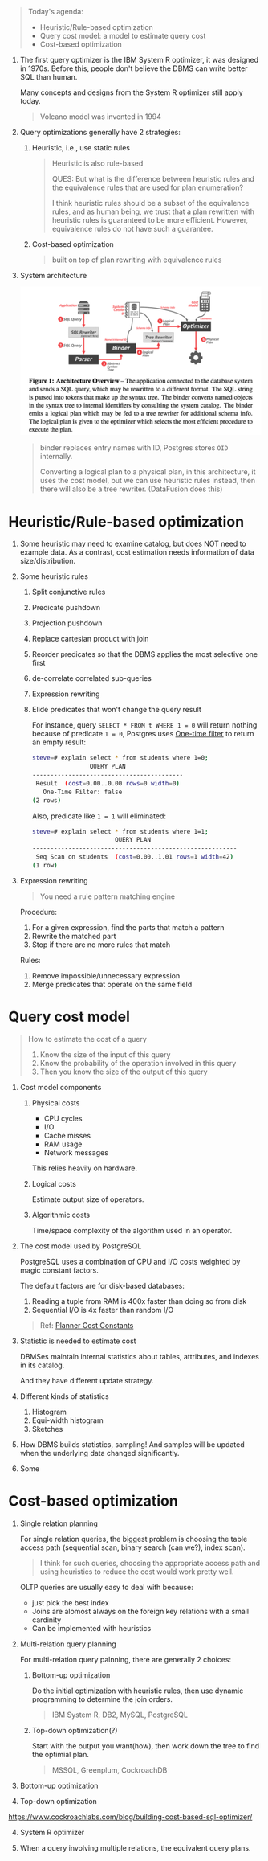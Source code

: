 > Today's agenda:
>
> * Heuristic/Rule-based optimization
> * Query cost model: a model to estimate query cost
> * Cost-based optimization

1. The first query optimizer is the IBM System R optimizer, it was designed in 
   1970s. Before this, people don't believe the DBMS can write better SQL than
   human.

   Many concepts and designs from the System R optimizer still apply today.

   > Volcano model was invented in 1994

2. Query optimizations generally have 2 strategies:
   
   1. Heuristic, i.e., use static rules

      > Heuristic is also rule-based
      >
      > QUES: But what is the difference between heuristic rules and the equivalence
      > rules that are used for plan enumeration?
      >
      > I think heuristic rules should be a subset of the equivalence rules, and as
      > human being, we trust that a plan rewritten with heuristic rules is 
      > guaranteed to be more efficient. However, equivalence rules do not have
      > such a guarantee.

   2. Cost-based optimization 
      
      > built on top of plan rewriting with equivalence rules

3. System architecture

   ![diagram](https://github.com/SteveLauC/pic/blob/main/Screenshot%202024-06-16%20at%204.23.07%20PM.png)

   > binder replaces entry names with ID, Postgres stores `OID` internally.
   >
   > Converting a logical plan to a physical plan, in this architecture, it
   > uses the cost model, but we can use heuristic rules instead, then there
   > will also be a tree rewriter. (DataFusion does this)

# Heuristic/Rule-based optimization

1. Some heuristic may need to examine catalog, but does NOT need to example data.
   As a contrast, cost estimation needs information of data size/distribution.

2. Some heuristic rules

   1. Split conjunctive rules
   2. Predicate pushdown
   3. Projection pushdown
   4. Replace cartesian product with join
   5. Reorder predicates so that the DBMS applies the most selective one first
   6. de-correlate correlated sub-queries
   7. Expression rewriting
   8. Elide predicates that won't change the query result 
      
      For instance, query `SELECT * FROM t WHERE 1 = 0` will return nothing 
      because of predicate `1 = 0`, Postgres uses [One-time filter][link] to return
      an empty result:

      [link]: https://github.com/postgres/postgres/blob/32d3ed8165f821f6994c95230a9a4b2ff0ce9f12/src/backend/executor/nodeResult.c#L30-L34

      ```sh
      steve=# explain select * from students where 1=0;
                      QUERY PLAN
      ------------------------------------------
       Result  (cost=0.00..0.00 rows=0 width=0)
         One-Time Filter: false
      (2 rows)
      ```

      Also, predicate like `1 = 1` will eliminated:

      ```sh
      steve=# explain select * from students where 1=1;
                             QUERY PLAN
      ---------------------------------------------------------
       Seq Scan on students  (cost=0.00..1.01 rows=1 width=42)
      (1 row)
      ```


3. Expression rewriting

   > You need a rule pattern matching engine

   Procedure:

   1. For a given expression, find the parts that match a pattern
   2. Rewrite the matched part 
   3. Stop if there are no more rules that match

   Rules:

   1. Remove impossible/unnecessary expression
   2. Merge predicates that operate on the same field
    

# Query cost model

> How to estimate the cost of a query
>
> 1. Know the size of the input of this query
> 2. Know the probability of the operation involved in this query
> 3. Then you know the size of the output of this query

1. Cost model components

   1. Physical costs

      * CPU cycles
      * I/O
      * Cache misses
      * RAM usage
      * Network messages

      This relies heavily on hardware.

   2. Logical costs

      Estimate output size of operators.
   
   3. Algorithmic costs

      Time/space complexity of the algorithm used in an operator.

2. The cost model used by PostgreSQL

   PostgreSQL uses a combination of CPU and I/O costs weighted by magic constant
   factors.

   The default factors are for disk-based databases:

   1. Reading a tuple from RAM is 400x faster than doing so from disk
   2. Sequential I/O is 4x faster than random I/O

   > Ref: [Planner Cost Constants][link]
   >
   > [link]: https://www.postgresql.org/docs/current/runtime-config-query.html#RUNTIME-CONFIG-QUERY-CONSTANTS

3. Statistic is needed to estimate cost

   DBMSes maintain internal statistics about tables, attributes, and indexes in
   its catalog.

   And they have different update strategy.

4. Different kinds of statistics

   1. Histogram
   2. Equi-width histogram
   3. Sketches

5. How DBMS builds statistics, sampling! And samples will be updated when the 
   underlying data changed significantly.

4. Some


# Cost-based optimization

1. Single relation planning

   For single relation queries, the biggest problem is choosing the table access
   path (sequential scan, binary search (can we?), index scan).

   > I think for such queries, choosing the appropriate access path and using 
   > heuristics to reduce the cost would work pretty well.
   
   OLTP queries are usually easy to deal with because:
   
   * just pick the best index 
   * Joins are alomost always on the foreign key relations with a small cardinity
   * Can be implemented with heuristics

2. Multi-relation query planning
  
   For multi-relation query palnning, there are generally 2 choices:
   
   1. Bottom-up optimization
      
      Do the initial optimization with heuristic rules, then use dynamic programming
      to determine the join orders.
      
      > IBM System R, DB2, MySQL, PostgreSQL 
   
   2. Top-down optimization(?)
   
      Start with the output you want(how), then work down the tree to find the 
      optimial plan.
      
      > MSSQL, Greenplum, CockroachDB
      
3. Bottom-up optimization


4. Top-down optimization

https://www.cockroachlabs.com/blog/building-cost-based-sql-optimizer/


4. System R optimizer



5. When a query involving multiple relations, the equivalent query plans.
